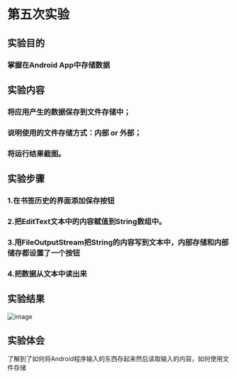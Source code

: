 # 第五次实验 
## 实验目的 
### 掌握在Android App中存储数据 

## 实验内容 
### 将应用产生的数据保存到文件存储中； 
### 说明使用的文件存储方式：内部 or 外部； 
### 将运行结果截图。 

## 实验步骤
### 1.在书签历史的界面添加保存按钮 
### 2.把EditText文本中的内容赋值到String数组中。 
### 3.用FileOutputStream把String的内容写到文本中，内部存储和内部储存都设置了一个按钮 
### 4.把数据从文本中读出来 

## 实验结果
![image](https://github.com/ycl0916/android-labs-2018/blob/master/soft1614080902240/p5.png) 

## 实验体会
了解到了如何将Android程序输入的东西存起来然后读取输入的内容，如何使用文件存储
